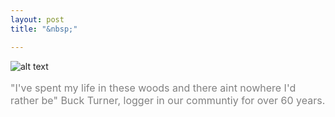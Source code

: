 ```yaml
---
layout: post
title: "&nbsp;"

---
```

![alt text](https://jonkalev.s3.us-west-2.amazonaws.com/20230305_buckturner.jpg)
<p style="color: grey; font-size: 16px;"> "I've spent my life in these woods and there aint nowhere I'd rather be"
Buck Turner, logger in our communtiy for over 60 years. </p>


